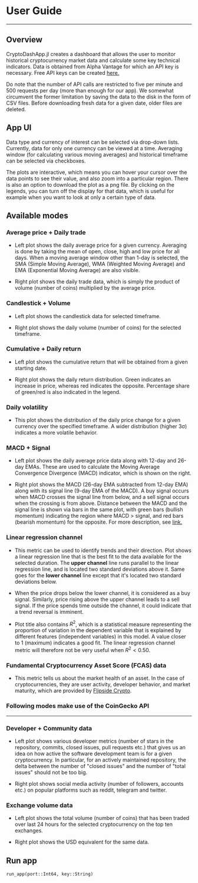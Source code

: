 # User Guide
---

## Overview
CryptoDashApp.jl creates a dashboard that allows the user to monitor historical cryptocurrency market data and calculate some key technical indicators. Data is obtained from Alpha Vantage for which an API key is necessary. Free API keys can be created [here.](https://www.alphavantage.co/support/#api-key)

Do note that the number of API calls are restricted to five per minute and 500 requests per day (more than enough for our app). We somewhat circumvent the former limitation by saving the data to the disk in the form of CSV files. Before downloading fresh data for a given date, older files are deleted.

## App UI
Data type and currency of interest can be selected via drop-down lists. Currently, data for only one currency can be viewed at a time. Averaging window (for calculating various moving averages) and historical timeframe can be selected via checkboxes.

The plots are interactive, which means you can hover your cursor over the data points to see their value, and also zoom into a particular region. There is also an option to download the plot as a png file. By clicking on the legends, you can turn off the display for that data, which is useful for example when you want to look at only a certain type of data.

## Available modes

### Average price + Daily trade
- Left plot shows the daily average price for a given currency. Averaging is done by taking the mean of open, close, high and low price for all days. When a moving average window other than 1-day is selected, the SMA (Simple Moving Average), WMA (Weighted Moving Average) and EMA (Exponential Moving Average) are also visible.

- Right plot shows the daily trade data, which is simply the product of volume (number of coins) multiplied by the average price.

### Candlestick + Volume
- Left plot shows the candlestick data for selected timeframe. 

- Right plot shows the daily volume (number of coins) for the selected timeframe.

### Cumulative + Daily return
- Left plot shows the cumulative return that will be obtained from a given starting date.

- Right plot shows the daily return distribution. Green indicates an increase in price, whereas red indicates the opposite. Percentage share of green/red is also indicated in the legend.

### Daily volatility
- This plot shows the distribution of the daily price change for a given currency over the specified timeframe. A wider distribution (higher 3σ) indicates a more volatile behavior.

### MACD + Signal
- Left plot shows the daily average price data along with 12-day and 26-day EMAs. These are used to calculate the Moving Average Convergence Divergence (MACD) indicator, which is shown on the right.

- Right plot shows the MACD (26-day EMA subtracted from 12-day EMA) along with its signal line (9-day EMA of the MACD). A buy signal occurs when MACD crosses the signal line from below, and a sell signal occurs when the crossing is from above. Distance between the MACD and the signal line is shown via bars in the same plot, with green bars (bullish momentum) indicating the region where MACD > signal, and red bars (bearish momentum) for the opposite. For more description, see [link.](https://www.investopedia.com/terms/m/macd.asp)

### Linear regression channel
- This metric can be used to identify trends and their direction. Plot shows a linear regression line that is the best fit to the data available for the selected duration. The **upper channel** line runs parallel to the linear regression line, and is located two standard deviations above it. Same goes for the **lower channel** line except that it's located two standard deviations below. 

- When the price drops below the lower channel, it is considered as a buy signal. Similarly, price rising above the upper channel leads to a sell signal. If the price spends time outside the channel, it could indicate that a trend reversal is imminent. 

- Plot title also contains $R^2$, which is a statistical measure representing the proportion of variation in the dependent variable that is explained by different features (independent variables) in this model. A value closer to 1 (maximum) indicates a good fit. The linear regression channel metric will therefore not be very useful when $R^2 < 0.50$.

### Fundamental Cryptocurrency Asset Score (FCAS) data
- This metric tells us about the market health of an asset. In the case of cryptocurrencies, they are user activity, developer behavior, and market maturity, which are provided by [Flipside Crypto](https://app.flipsidecrypto.com/tracker/all-coins).

### Following modes make use of the CoinGecko API
---

### Developer + Community data
- Left plot shows various developer metrics (number of stars in the repository, commits, closed issues, pull requests etc.) that gives us an idea on how active the software development team is for a given cryptocurrency. In particular, for an actively maintained repository, the delta between the number of "closed issues" and the number of "total issues" should not be too big.

- Right plot shows social media activity (number of followers, accounts etc.) on popular platforms such as reddit, telegram and twitter.

### Exchange volume data
- Left plot shows the total volume (number of coins) that has been traded over last 24 hours for the selected cryptocurrency on the top ten exchanges.

- Right plot shows the USD equivalent for the same data.

## Run app
```@docs
run_app(port::Int64, key::String)
```






